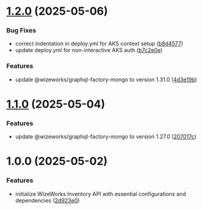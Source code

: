 # [1.2.0](https://github.com/wize-works/wize-inventory/compare/v1.1.0...v1.2.0) (2025-05-06)


### Bug Fixes

* correct indentation in deploy.yml for AKS context setup ([b8d4577](https://github.com/wize-works/wize-inventory/commit/b8d4577afbde13780ed6f034bc2915862fed823f))
* update deploy.yml for non-interactive AKS auth ([b7c2e0e](https://github.com/wize-works/wize-inventory/commit/b7c2e0e04e90ff6c7060b47e0aae7c94d133b8d7))


### Features

* update @wizeworks/graphql-factory-mongo to version 1.31.0 ([4d3e19b](https://github.com/wize-works/wize-inventory/commit/4d3e19b88029c73760030b1f7556f8636cd851c1))

# [1.1.0](https://github.com/wize-works/wize-inventory/compare/v1.0.0...v1.1.0) (2025-05-04)


### Features

* update @wizeworks/graphql-factory-mongo to version 1.27.0 ([207017c](https://github.com/wize-works/wize-inventory/commit/207017ce7eb8002d8b1300b9cc3c941c28feb72e))

# 1.0.0 (2025-05-02)


### Features

* initialize WizeWorks Inventory API with essential configurations and dependencies ([2d923e0](https://github.com/wize-works/wize-inventory/commit/2d923e06530a578bf44dfe3e153767f762c04298))
